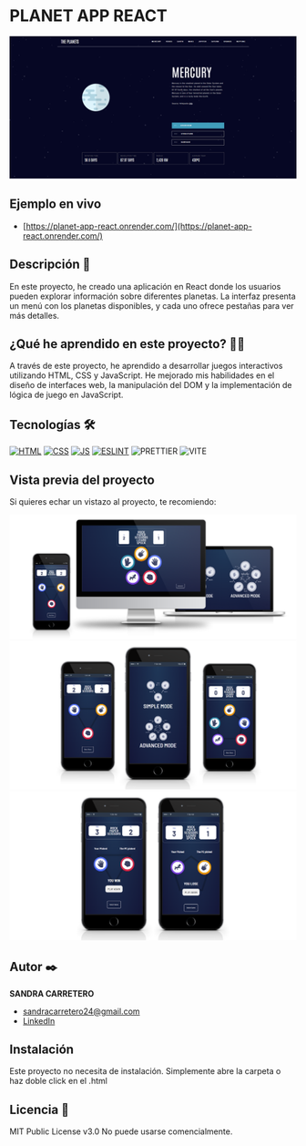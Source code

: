 # PLANET APP REACT
![Imagen del proyecto](https://github.com/SandraCarretero/planet-app-react/blob/main/public/images/planets_landing.png)

## Ejemplo en vivo

  - [https://planet-app-react.onrender.com/](https://planet-app-react.onrender.com/)

## Descripción 📑


En este proyecto, he creado una aplicación en React donde los usuarios pueden explorar información sobre diferentes planetas. La interfaz presenta un menú con los planetas disponibles, y cada uno ofrece pestañas para ver más detalles.

## ¿Qué he aprendido en este proyecto? 🙇🏻

A través de este proyecto, he aprendido a desarrollar juegos interactivos utilizando HTML, CSS y JavaScript. He mejorado mis habilidades en el diseño de interfaces web, la manipulación del DOM y la implementación de lógica de juego en JavaScript.

## Tecnologías 🛠

<!-- Iconos sacados de: https://github.com/hendrasob/badges/blob/master/README.md y https://github.com/alexandresanlim/Badges4-README.md-Profile -->

[![HTML](https://img.shields.io/badge/HTML5-E34F26?style=for-the-badge&logo=html5&logoColor=white)](https://es.wikipedia.org/wiki/HTML5)
[![CSS](https://img.shields.io/badge/CSS3-1572B6?style=for-the-badge&logo=css3&logoColor=white)](https://es.wikipedia.org/wiki/CSS)
[![JS](https://img.shields.io/badge/JavaScript-F7DF1E?style=for-the-badge&logo=javascript&logoColor=black)](https://es.wikipedia.org/wiki/JavaScript)
[![ESLINT](https://img.shields.io/badge/eslint-3A33D1?style=for-the-badge&logo=eslint&logoColor=white)](https://en.wikipedia.org/wiki/ESLint)
![PRETTIER](https://img.shields.io/badge/prettier-1A2C34?style=for-the-badge&logo=prettier&logoColor=F7BA3E)
![VITE](https://img.shields.io/badge/Vite-B73BFE?style=for-the-badge&logo=vite&logoColor=FFD62E)

## Vista previa del proyecto

Si quieres echar un vistazo al proyecto, te recomiendo:

![Captura del proyecto](https://github.com/SandraCarretero/rock-paper-scissors/blob/main/src/assets/images/rockpaperscissors.png)
![Captura del proyecto](https://github.com/SandraCarretero/rock-paper-scissors/blob/main/src/assets/images/rockpaperscissors-pages.png)
![Captura del proyecto](https://github.com/SandraCarretero/rock-paper-scissors/blob/main/src/assets/images/rockpaperscissors-pages2.png)

## Autor ✒️

**SANDRA CARRETERO**

- [sandracarretero24@gmail.com](sandracarretero24@gmail.com)
- [LinkedIn](https://www.linkedin.com/in/sandra-carretero-lopez/)
<!-- - [Porfolio web](https://tu-dominio.com/) -->

## Instalación

Este proyecto no necesita de instalación. Simplemente abre la carpeta o haz doble click en el .html

## Licencia 📄

MIT Public License v3.0
No puede usarse comencialmente.
